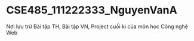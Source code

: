 # CSE485_111222333_NguyenVanA
Nơi lưu trữ Bài tập TH, Bài tập VN, Project cuối kì của môn học Công nghệ Web
